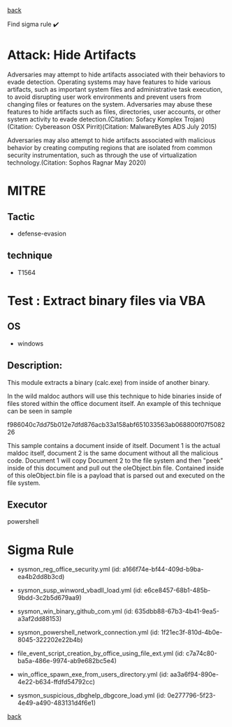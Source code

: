 
[back](../index.md)

Find sigma rule :heavy_check_mark: 

# Attack: Hide Artifacts 

Adversaries may attempt to hide artifacts associated with their behaviors to evade detection. Operating systems may have features to hide various artifacts, such as important system files and administrative task execution, to avoid disrupting user work environments and prevent users from changing files or features on the system. Adversaries may abuse these features to hide artifacts such as files, directories, user accounts, or other system activity to evade detection.(Citation: Sofacy Komplex Trojan)(Citation: Cybereason OSX Pirrit)(Citation: MalwareBytes ADS July 2015)

Adversaries may also attempt to hide artifacts associated with malicious behavior by creating computing regions that are isolated from common security instrumentation, such as through the use of virtualization technology.(Citation: Sophos Ragnar May 2020)

# MITRE
## Tactic
  - defense-evasion


## technique
  - T1564


# Test : Extract binary files via VBA
## OS
  - windows


## Description:
This module extracts a binary (calc.exe) from inside of another binary. 

In the wild maldoc authors will use this technique to hide binaries inside of files stored 
within the office document itself. An example of this technique can be seen in sample

f986040c7dd75b012e7dfd876acb33a158abf651033563ab068800f07f508226

This sample contains a document inside of itself. Document 1 is the actual maldoc itself, document 2
is the same document without all the malicious code. Document 1 will copy Document 2 to the file system
and then "peek" inside of this document and pull out the oleObject.bin file. Contained inside of this
oleObject.bin file is a payload that is parsed out and executed on the file system.


## Executor
powershell

# Sigma Rule
 - sysmon_reg_office_security.yml (id: a166f74e-bf44-409d-b9ba-ea4b2dd8b3cd)

 - sysmon_susp_winword_vbadll_load.yml (id: e6ce8457-68b1-485b-9bdd-3c2b5d679aa9)

 - sysmon_win_binary_github_com.yml (id: 635dbb88-67b3-4b41-9ea5-a3af2dd88153)

 - sysmon_powershell_network_connection.yml (id: 1f21ec3f-810d-4b0e-8045-322202e22b4b)

 - file_event_script_creation_by_office_using_file_ext.yml (id: c7a74c80-ba5a-486e-9974-ab9e682bc5e4)

 - win_office_spawn_exe_from_users_directory.yml (id: aa3a6f94-890e-4e22-b634-ffdfd54792cc)

 - sysmon_suspicious_dbghelp_dbgcore_load.yml (id: 0e277796-5f23-4e49-a490-483131d4f6e1)



[back](../index.md)
